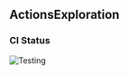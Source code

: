 
## ActionsExploration

### CI Status

![Testing](https://github.com/cs220s25/alicea_cicd/actions/workflows/run_tests.yml/badge.svg)


